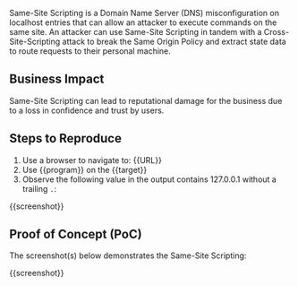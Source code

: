 Same-Site Scripting is a Domain Name Server (DNS) misconfiguration on localhost entries that can allow an attacker to execute commands on the same site. An attacker can use Same-Site Scripting in tandem with a Cross-Site-Scripting attack to break the Same Origin Policy and extract state data to route requests to their personal machine.

## Business Impact

Same-Site Scripting can lead to reputational damage for the business due to a loss in confidence and trust by users.

## Steps to Reproduce

1. Use a browser to navigate to: {{URL}}
1. Use {{program}} on the {{target}}
1. Observe the following value in the output contains 127.0.0.1 without a trailing `.`:

{{screenshot}}

## Proof of Concept (PoC)

The screenshot(s) below demonstrates the Same-Site Scripting:

{{screenshot}}
